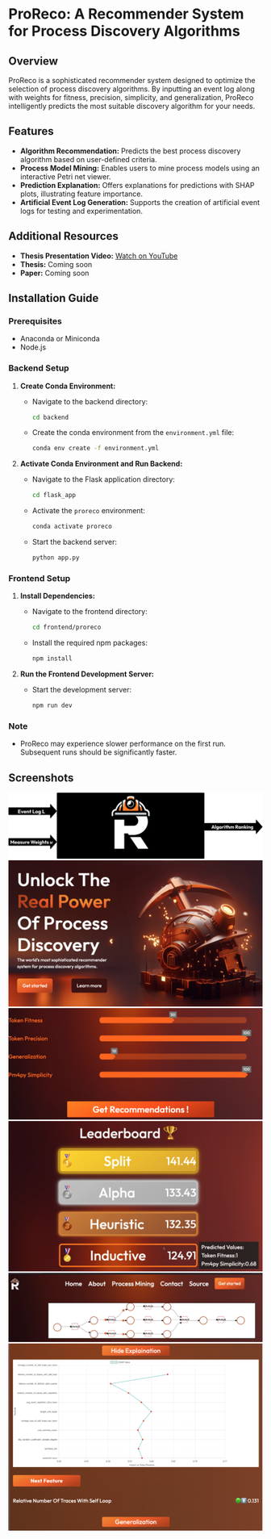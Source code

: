 # ProReco: A Recommender System for Process Discovery Algorithms

## Overview

ProReco is a sophisticated recommender system designed to optimize the selection of process discovery algorithms. By inputting an event log along with weights for fitness, precision, simplicity, and generalization, ProReco intelligently predicts the most suitable discovery algorithm for your needs.

## Features

- **Algorithm Recommendation:** Predicts the best process discovery algorithm based on user-defined criteria.
- **Process Model Mining:** Enables users to mine process models using an interactive Petri net viewer.
- **Prediction Explanation:** Offers explanations for predictions with SHAP plots, illustrating feature importance.
- **Artificial Event Log Generation:** Supports the creation of artificial event logs for testing and experimentation.

## Additional Resources

- **Thesis Presentation Video:** [Watch on YouTube](https://www.youtube.com/watch?v=mZ8ybOofWNk&feature=youtu.be)
- **Thesis:** Coming soon
- **Paper:** Coming soon

## Installation Guide

### Prerequisites

- Anaconda or Miniconda
- Node.js

### Backend Setup

1. **Create Conda Environment:**
   - Navigate to the backend directory:
     ```sh
     cd backend
     ```
   - Create the conda environment from the `environment.yml` file:
     ```sh
     conda env create -f environment.yml
     ```

2. **Activate Conda Environment and Run Backend:**
   - Navigate to the Flask application directory:
     ```sh
     cd flask_app
     ```
   - Activate the `proreco` environment:
     ```sh
     conda activate proreco
     ```
   - Start the backend server:
     ```sh
     python app.py
     ```

### Frontend Setup

1. **Install Dependencies:**
   - Navigate to the frontend directory:
     ```sh
     cd frontend/proreco
     ```
   - Install the required npm packages:
     ```sh
     npm install
     ```

2. **Run the Frontend Development Server:**
   - Start the development server:
     ```sh
     npm run dev
     ```

### Note

- ProReco may experience slower performance on the first run. Subsequent runs should be significantly faster.

## Screenshots
![ProReco Black Box Explanation](readme/ProRecoBlackBox.png)
![Hero Section of the Application](readme/HeroSection.png)
![Measure Weights Dictionary Visualization](readme/MeasureWeightsDict.png)
![Rankings Preview](readme/rankingsPreview.png)
![Mined Model Visualization](readme/minedModel.png)
![SHAP Plots for Feature Importance](readme/shapPlots.png)
